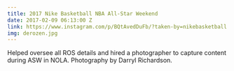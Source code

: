 ```yaml
---
title: 2017 Nike Basketball NBA All-Star Weekend
date: 2017-02-09 06:13:00 Z
link: https://www.instagram.com/p/BQtAvedDuFb/?taken-by=nikebasketball
img: derozen.jpg
---
```


Helped oversee all ROS details and hired a photographer to capture content during ASW in NOLA. Photography by Darryl Richardson.